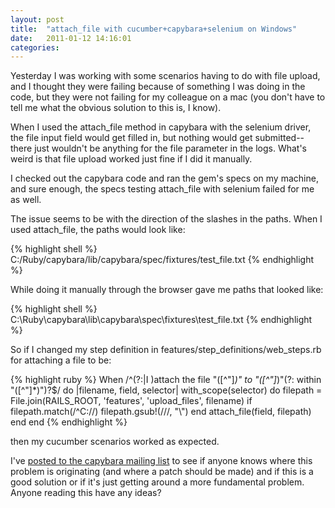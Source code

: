```yaml
---
layout: post
title:  "attach_file with cucumber+capybara+selenium on Windows"
date:   2011-01-12 14:16:01
categories:
---
```


Yesterday I was working with some scenarios having to do with file upload, and I thought they were failing because of something I was doing in the code, but they were not failing for my colleague on a mac (you don't have to tell me what the obvious solution to this is, I know).

When I used the attach_file method in capybara with the selenium driver, the file input field would get filled in, but nothing would get submitted-- there just wouldn't be anything for the file parameter in the logs. What's weird is that file upload worked just fine if I did it manually.

I checked out the capybara code and ran the gem's specs on my machine, and sure enough, the specs testing attach_file with selenium failed for me as well.

The issue seems to be with the direction of the slashes in the paths. When I used attach_file, the paths would look like:

{% highlight shell %}
C:/Ruby/capybara/lib/capybara/spec/fixtures/test_file.txt
{% endhighlight %}

While doing it manually through the browser gave me paths that looked like:

{% highlight shell %}
C:\Ruby\capybara\lib\capybara\spec\fixtures\test_file.txt
{% endhighlight %}


So if I changed my step definition in features/step_definitions/web_steps.rb for attaching a file to be:

{% highlight ruby %}
When /^(?:|I )attach the file "([^\"]*)" to "([^\"]*)"(?: within "([^\"]*)")?$/ do |filename, field, selector|
  with_scope(selector) do
    filepath = File.join(RAILS_ROOT, 'features', 'upload_files', filename)
    if filepath.match(/^C:\//)
      filepath.gsub!(/\//, "\\")
    end
    attach_file(field, filepath)
  end
end
{% endhighlight %}

then my cucumber scenarios worked as expected.

I've <a href="">posted to the capybara mailing list</a> to see if anyone knows where this problem is originating (and where a patch should be made) and if this is a good solution or if it's just getting around a more fundamental problem. Anyone reading this have any ideas?
